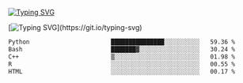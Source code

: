 [![Typing SVG](https://readme-typing-svg.demolab.com?font=Fira+Code&duration=1&pause=1000&center=true&vCenter=true&width=435&lines=Ivy+Streeter)](https://git.io/typing-svg)

[![Typing SVG](https://readme-typing-svg.demolab.com?font=Fira+Code&pause=1000&center=true&width=435&lines=Hello%2C+nice+to+meet+you!;I+am+a+researcher+in+biotech.;I+am+interested+in+bioinformatics.;I+am+self-taught+and+love+learning.;Feel+free+to+reach+out!)](https://git.io/typing-svg)
<!--START_SECTION:waka-->

```txt
Python                       ███████████████░░░░░░░░░░   59.36 %
Bash                         ███████▓░░░░░░░░░░░░░░░░░   30.24 %
C++                          ▒░░░░░░░░░░░░░░░░░░░░░░░░   01.98 %
R                            ░░░░░░░░░░░░░░░░░░░░░░░░░   00.55 %
HTML                         ░░░░░░░░░░░░░░░░░░░░░░░░░   00.17 %
```

<!--END_SECTION:waka-->
